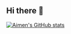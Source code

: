 ## Hi there 👋

[![Aimen's GitHub stats](https://github-readme-stats.vercel.app/api?username=aimenSaf)](https://github.com/aimenSaf/github-readme-stats)
